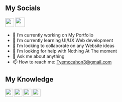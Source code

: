<!--
  `` to put the text inside of a gray box
-->

<!-- Use this to add a new heading/section
<h2><img src="" height="20"></h2>
-->

<h2><height="20"> My Socials</h2>
<p>
 
<!-- Email, Buy Me A Coffe -->
<a href="mailto:tyemccahon3@gmail.com" target="_blank"><img height="28" src = "https://img.shields.io/badge/email-8B89CC?&style=for-the-badge&logo=protonmail&logoColor=white"></a>
<a href="https://www.buymeacoffee.com/tyemccahon" target="_blank"><img height="30" src = "https://img.shields.io/badge/-%20buy%20me%20a%20Coffe-ff8c00?style=for-the-badge&logo=&logoColor=white"></a>
</p>


- 🔭 I’m currently working on My Portfolio
- 🌱 I’m currently learning UI/UX Web development
- 👯 I’m looking to collaborate on any Website ideas
- 🤔 I’m looking for help with Nothing At The moment
- 💬 Ask me about anything
- 📫 How to reach me: Tyemccahon3@gmail.com


<h2><height="20">My Knowledge</h2>
<a href="#"><img height="25" src = "https://img.shields.io/badge/-HTML5-E34F26?style=flat-square&logo=html5&logoColor=white"></a>
<a href="#"><img height="25" src = "https://img.shields.io/badge/-CSS3-1572B6?style=flat-square&logo=css3"></a>
<a href="#"><img height="25" src = "https://img.shields.io/badge/-GitHub-181717?style=flat-square&logo=github"></a>
<a href="#"><img height="25" src = "https://img.shields.io/badge/-Premiere%20Pro-800080?style=flat-square&logo=adobe%20premiere%20pro&logoColor=white"></a>
